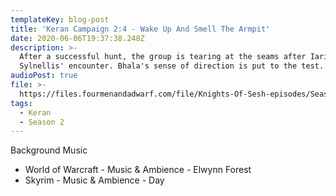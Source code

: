 ```yaml
---
templateKey: blog-post
title: 'Keran Campaign 2:4 - Wake Up And Smell The Armpit'
date: 2020-06-06T19:37:38.248Z
description: >-
  After a successful hunt, the group is tearing at the seams after Iaris and
  Sylnellis' encounter. Bhala's sense of direction is put to the test.
audioPost: true
file: >-
  https://files.fourmenandadwarf.com/file/Knights-Of-Sesh-episodes/Season_2/Keran-15.mp3
tags:
  - Keran
  - Season 2
---
```

Background Music

* World of Warcraft - Music & Ambience - Elwynn Forest
* Skyrim - Music & Ambience - Day
